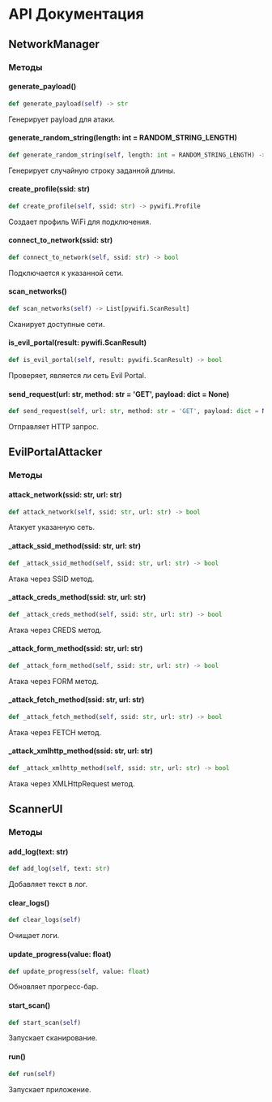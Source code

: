 # API Документация

## NetworkManager

### Методы

#### generate_payload()
```python
def generate_payload(self) -> str
```
Генерирует payload для атаки.

#### generate_random_string(length: int = RANDOM_STRING_LENGTH)
```python
def generate_random_string(self, length: int = RANDOM_STRING_LENGTH) -> str
```
Генерирует случайную строку заданной длины.

#### create_profile(ssid: str)
```python
def create_profile(self, ssid: str) -> pywifi.Profile
```
Создает профиль WiFi для подключения.

#### connect_to_network(ssid: str)
```python
def connect_to_network(self, ssid: str) -> bool
```
Подключается к указанной сети.

#### scan_networks()
```python
def scan_networks(self) -> List[pywifi.ScanResult]
```
Сканирует доступные сети.

#### is_evil_portal(result: pywifi.ScanResult)
```python
def is_evil_portal(self, result: pywifi.ScanResult) -> bool
```
Проверяет, является ли сеть Evil Portal.

#### send_request(url: str, method: str = 'GET', payload: dict = None)
```python
def send_request(self, url: str, method: str = 'GET', payload: dict = None) -> requests.Response
```
Отправляет HTTP запрос.

## EvilPortalAttacker

### Методы

#### attack_network(ssid: str, url: str)
```python
def attack_network(self, ssid: str, url: str) -> bool
```
Атакует указанную сеть.

#### _attack_ssid_method(ssid: str, url: str)
```python
def _attack_ssid_method(self, ssid: str, url: str) -> bool
```
Атака через SSID метод.

#### _attack_creds_method(ssid: str, url: str)
```python
def _attack_creds_method(self, ssid: str, url: str) -> bool
```
Атака через CREDS метод.

#### _attack_form_method(ssid: str, url: str)
```python
def _attack_form_method(self, ssid: str, url: str) -> bool
```
Атака через FORM метод.

#### _attack_fetch_method(ssid: str, url: str)
```python
def _attack_fetch_method(self, ssid: str, url: str) -> bool
```
Атака через FETCH метод.

#### _attack_xmlhttp_method(ssid: str, url: str)
```python
def _attack_xmlhttp_method(self, ssid: str, url: str) -> bool
```
Атака через XMLHttpRequest метод.

## ScannerUI

### Методы

#### add_log(text: str)
```python
def add_log(self, text: str)
```
Добавляет текст в лог.

#### clear_logs()
```python
def clear_logs(self)
```
Очищает логи.

#### update_progress(value: float)
```python
def update_progress(self, value: float)
```
Обновляет прогресс-бар.

#### start_scan()
```python
def start_scan(self)
```
Запускает сканирование.

#### run()
```python
def run(self)
```
Запускает приложение. 